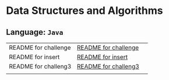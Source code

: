 # Data Structures and Algorithms

## Language: `Java`

|    |    |    |
|----|----|----|
|README for challenge| [README for challenge](challenge/README.md)|
|README for insert| [README for insert](insert/README.md)|
|README for challeng3| [README for challeng3](challeng3/README.md)|
|    |    |    |
